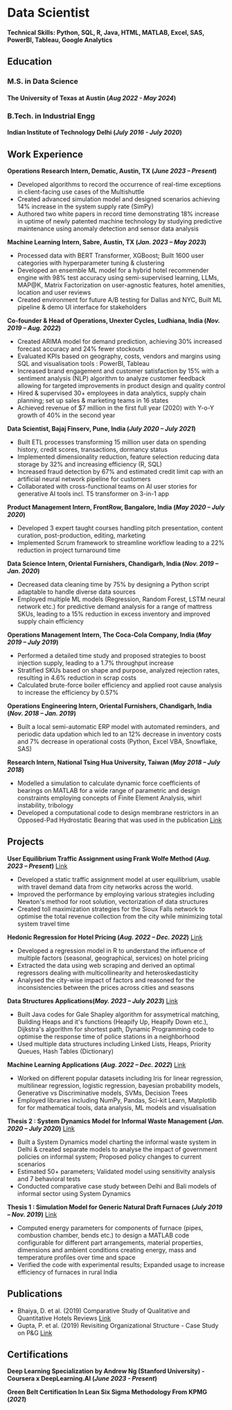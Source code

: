 # Data Scientist

#### Technical Skills: Python, SQL, R, Java, HTML, MATLAB, Excel, SAS, PowerBI, Tableau, Google Analytics

## Education
### M.S. in Data Science
#### The University of Texas at Austin (_Aug 2022 - May 2024_)	 			        		
### B.Tech. in Industrial Engg
#### Indian Institute of Technology Delhi (_July 2016 - July 2020_)

## Work Experience
**Operations Research Intern, Dematic, Austin, TX (_June 2023 – Present_)**
- Developed algorithms to record the occurrence of real-time exceptions in client-facing use cases of the Multishuttle
- Created advanced simulation model and designed scenarios achieving 14% increase in the system supply rate (SimPy)
- Authored two white papers in record time demonstrating 18% increase in uptime of newly patented machine technology by studying predictive maintenance using anomaly detection and sensor data analysis

**Machine Learning Intern, Sabre, Austin, TX (_Jan. 2023 – May 2023_)**
- Processed data with BERT Transformer, XGBoost; Built 1600 user categories with hyperparameter tuning & clustering
- Developed an ensemble ML model for a hybrid hotel recommender engine with 98% test accuracy using semi-supervised learning, LLMs, MAP@K, Matrix Factorization on user-agnostic features, hotel amenities, location and user reviews
- Created environment for future A/B testing for Dallas and NYC, Built ML pipeline & demo UI interface for stakeholders

**Co-founder & Head of Operations, Unexter Cycles, Ludhiana, India (_Nov. 2019 – Aug. 2022_)**
- Created ARIMA model for demand prediction, achieving 30% increased forecast accuracy and 24% fewer stockouts
- Evaluated KPIs based on geography, costs, vendors and margins using SQL and visualisation tools : PowerBI, Tableau
- Increased brand engagement and customer satisfaction by 15% with a sentiment analysis (NLP) algorithm to analyze customer feedback allowing for targeted improvements in product design and quality control
- Hired & supervised 30+ employees in data analytics, supply chain planning; set up sales & marketing teams in 16 states
- Achieved revenue of $7 million in the first full year (2020) with Y-o-Y growth of 40% in the second year

**Data Scientist, Bajaj Finserv, Pune, India (_July 2020 – July 2021_)**
- Built ETL processes transforming 15 million user data on spending history, credit scores, transactions, dormancy status
- Implemented dimensionality reduction, feature selection reducing data storage by 32% and increasing efficiency (R, SQL)
- Increased fraud detection by 67% and estimated credit limit cap with an artificial neural network pipeline for customers
- Collaborated with cross-functional teams on AI user stories for generative AI tools incl. T5 transformer on 3-in-1 app

**Product Management Intern, FrontRow, Bangalore, India (_May 2020 – July 2020_)**
- Developed 3 expert taught courses handling pitch presentation, content curation, post-production, editing, marketing
- Implemented Scrum framework to streamline workflow leading to a 22% reduction in project turnaround time

**Data Science Intern, Oriental Furnishers, Chandigarh, India (_Nov. 2019 – Jan. 2020_)**
- Decreased data cleaning time by 75% by designing a Python script adaptable to handle diverse data sources
- Employed multiple ML models (Regression, Random Forest, LSTM neural network etc.) for predictive demand analysis for a range of mattress SKUs, leading to a 15% reduction in excess inventory and improved supply chain efficiency

**Operations Management Intern, The Coca-Cola Company, India (_May 2019 – July 2019_)**
- Performed a detailed time study and proposed strategies to boost injection supply, leading to a 1.7% throughput increase
- Stratified SKUs based on shape and purpose, analyzed rejection rates, resulting in 4.6% reduction in scrap costs
- Calculated brute-force boiler efficiency and applied root cause analysis to increase the efficiency by 0.57%

**Operations Engineering Intern, Oriental Furnishers, Chandigarh, India (_Nov. 2018 – Jan. 2019_)**
- Built a local semi-automatic ERP model with automated reminders, and periodic data updation which led to an 12% decrease in inventory costs and 7% decrease in operational costs (Python, Excel VBA, Snowflake, SAS)

**Research Intern, National Tsing Hua University, Taiwan (_May 2018 – July 2018_)**
- Modelled a simulation to calculate dynamic force coefficients of bearings on MATLAB for a wide range of parametric and design constraints employing concepts of Finite Element Analysis, whirl instability, tribology
- Developed a computational code to design membrane restrictors in an Opposed-Pad Hydrostatic Bearing that was used in the publication [Link](https://www.mdpi.com/2075-4442/10/8/179)

## Projects
**User Equilibrium Traffic Assignment using Frank Wolfe Method (_Aug. 2023 – Present_)**
[Link](https://github.com/tbansal2707/TrafficAssignment)
- Developed a static traffic assignment model at user equilibrium, usable with travel demand data from city networks across the world.
- Improved the performance by employing various strategies including Newton's method for root solution, vectorization of data structures
- Created toll maximization strategies for the Sioux Falls network to optimise the total revenue collection from the city while minimizing total system travel time

**Hedonic Regression for Hotel Pricing (_Aug. 2022 – Dec. 2022_)**
[Link](https://github.com/tbansal2707/Hedonic-Regression)
- Developed a regression model in R to understand the influence of multiple factors (seasonal, geographical, services) on hotel pricing
- Extracted the data using web scraping and derived an optimal regressors dealing with multicollinearity and heteroskedasticity
- Analysed the city-wise impact of factors and reasoned for the inconsistencies between the prices across cities and seasons

**Data Structures Applications(_May. 2023 – July 2023_)**
[Link](https://github.com/tbansal2707/Data-Structures-Projects)
- Built Java codes for Gale Shapley algorithm for assymetrical matching, Building Heaps and it's functions (Heapify Up, Heapify Down etc.), Dijkstra's algorithm for shortest path, Dynamic Programming code to optimise the response time of police stations in a neighborhood
- Used multiple data structures including Linked Lists, Heaps, Priority Queues, Hash Tables (Dictionary)

**Machine Learning Applications (_Aug. 2022 – Dec. 2022_)**
[Link](https://github.com/tbansal2707/Machine-Learning-Projects)
- Worked on different popular datasets including Iris for linear regression, multilinear regression, logistic regression, bayesian probability models, Generative vs Discriminative models, SVMs, Decision Trees
- Employed libraries including NumPy, Pandas, Sci-kit Learn, Matplotlib for for mathematical tools, data analysis, ML models and visualisation

**Thesis 2 : System Dynamics Model for Informal Waste Management (_Jan. 2020 – July 2020_)**
[Link](https://github.com/tbansal2707/Thesis/blob/main/Thesis-2%20Report%20.pdf)
- Built a System Dynamics model charting the informal waste system in Delhi & created separate models to analyse the impact of government policies on informal system; Proposed policy changes to current scenarios
- Estimated 50+ parameters; Validated model using sensitivity analysis and 7 behavioral tests
- Conducted comparative case study between Delhi and Bali models of informal sector using System Dynamics

**Thesis 1 : Simulation Model for Generic Natural Draft Furnaces (_July 2019 – Nov. 2019_)**
[Link](https://github.com/tbansal2707/Thesis/blob/main/Thesis-1%20Report.pdf)
- Computed energy parameters for components of furnace (pipes, combustion chamber, bends etc.) to design a MATLAB code configurable for different part arrangements, material properties, dimensions and ambient conditions creating energy, mass and temperature profiles over time and space
- Verified the code with experimental results; Expanded usage to increase efficiency of furnaces in rural India

## Publications
- Bhaiya, D. et al. (2019) Comparative Study of Qualitative and Quantitative Hotels Reviews [Link](https://www.ijrdt.org/full_paper/39525/1021/Comparative-Study-of-Qualitative-and-Quantitative-reviews-in-Hotel-Industry)
- Gupta, P. et al. (2019) Revisiting Organizational Structure - Case Study on P&G [Link](https://www.ijrdt.org/full_paper/40526/1021/Revisiting-Organizational-Structure-Case-study-on-P-G)

## Certifications
**Deep Learning Specialization by Andrew Ng (Stanford University) - Coursera x DeepLearning.AI (_June 2023 - Present_)**

**Green Belt Certification In Lean Six Sigma Methodology From KPMG (_2021_)**
